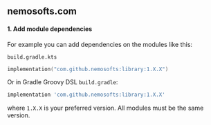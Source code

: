 ## nemosofts.com

#### 1. Add module dependencies
For example you can add dependencies on the modules like this:

`build.gradle.kts`

```kotlin
implementation("com.github.nemosofts:library:1.X.X")
```

Or in Gradle Groovy DSL `build.gradle`:

```groovy
implementation 'com.github.nemosofts:library:1.X.X'
```
where `1.X.X` is your preferred version. All modules must be the same version.
